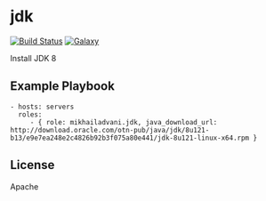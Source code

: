 jdk
=========
[![Build Status](https://travis-ci.org/mikhailadvani/jdk.svg?branch=master)](https://travis-ci.org/mikhailadvani/jdk) [![Galaxy](https://img.shields.io/badge/ansible--galaxy-mikhailadvani.jdk-blue.svg)](https://galaxy.ansible.com/mikhailadvani/jdk)

Install JDK 8

Example Playbook
----------------

    - hosts: servers
      roles:
         - { role: mikhailadvani.jdk, java_download_url: http://download.oracle.com/otn-pub/java/jdk/8u121-b13/e9e7ea248e2c4826b92b3f075a80e441/jdk-8u121-linux-x64.rpm }

License
-------

Apache